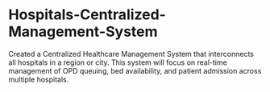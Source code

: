 # Hospitals-Centralized-Management-System
Created a Centralized Healthcare Management System that interconnects all hospitals in a region or city. This system will focus on real-time management of OPD queuing, bed availability, and patient admission across multiple hospitals.
